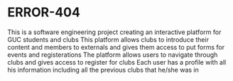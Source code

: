 # ERROR-404
This is a software engineering project creating an interactive platform for GUC students and clubs
This platform allows clubs to introduce their content and members to externals and gives them access to put forms for events and registerations
The platform allows users to navigate through clubs and gives access to register for clubs
Each user has a profile with all his information including all the previous clubs that he/she was in
